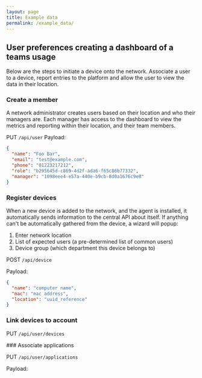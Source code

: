 ```yaml
---
layout: page
title: Example data
permalink: /example_data/
---
```


## User preferences creating a dashboard of a teams usage

Below are the steps to initiate a device onto the network. Associate a user to a device, report entries to the platform and allow the user to view the data in their location.

### Create a member

A network administrator creates users based on their location and who their managers are. Each manager has access to the dashboard to view the metrics and reporting within their location, and their team members.

PUT `/api/user`
Payload:

```JSON
{
  "name": "Foo Bar",
  "email": "test@example.com",
  "phone": "01223217212",
  "role": "b295645d-c869-4d2f-ada6-f65c86b77332",
  "manager": "1098eee4-e57a-440e-b9cb-8d0a1676c9e8"
}
```

### Register devices

When a new device is added to the network, and the agent is installed, it automatically sends information to the central API about itself. If anything can't be automatically gathered from the device, a wizard will popup:

1. Enter network location
1. List of expected users (a pre-determined list of common users)
1. Device group (which department this device belongs to)

POST `/api/device`

Payload:

```JSON
{
  "name": "computer name",
  "mac": "mac address",
  "location": "uuid_reference"
}
```

### Link devices to account

PUT `/api/user/devices`

### Associate applications

PUT `/api/user/applications`

Payload:
